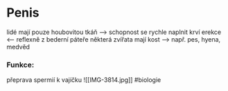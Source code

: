 # Penis
lidé mají pouze houbovitou tkáň --> schopnost se rychle naplnit krví
erekce <-- reflexně z bederní páteře
některá zvířata mají kost --> např. pes, hyena, medvěd
### Funkce:
přeprava spermií k vajíčku
![[IMG-3814.jpg]]
#biologie 
